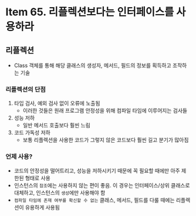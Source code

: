 # Item 65. 리플렉션보다는 인터페이스를 사용하라

## 리플렉션

- Class 객체를 통해 해당 클래스의 생성자, 메서드, 필드의 정보를 획득하고 조작하는 기술

### 리플렉션의 단점

1. 타입 검사, 예외 검사 없이 오류에 노출됨
    - 이러한 것들은 원래 프로그램 안정성을 위해 컴파일 타임에 이루어지는 검사들
2. 성능 저하
    - 일반 메서드 호출보다 훨씬 느림
3. 코드 가독성 저하
    - 보통 리플렉션을 사용한 코드가 그렇지 않은 코드보다 훨씬 길고 분기가 많아짐

### 언제 사용?

- 코드의 안정성을 떨어트리고, 성능을 저하시키기 때문에 꼭 필요할 때에만 아주 제한된 형태로 사용
- 인스턴스의 `참조`에는 사용하지 않는 편이 좋음. 이 경우는 인터페이스/상위 클래스로 대체하고, 인스턴스의 `생성`에만 사용해야 함
- `컴파일 타임에 존재 여부를 확신할 수 없는` 클래스, 메서드, 필드를 다룰 때에는 리플렉션이 유용하게 사용됨
